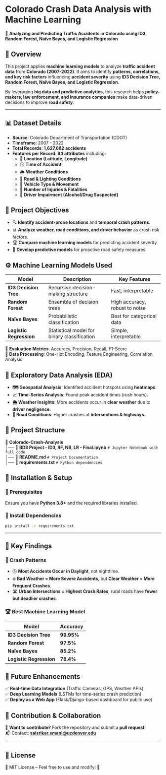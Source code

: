 # **Colorado Crash Data Analysis with Machine Learning**
🚗 **Analyzing and Predicting Traffic Accidents in Colorado using ID3, Random Forest, Naïve Bayes, and Logistic Regression**

## **📌 Overview**
This project applies **machine learning models** to analyze **traffic accident data** from **Colorado (2007-2022)**. It aims to identify **patterns, correlations, and key risk factors** influencing **accident severity** using **ID3 Decision Tree, Random Forest, Naïve Bayes, and Logistic Regression**.

By leveraging **big data and predictive analytics**, this research helps **policy-makers, law enforcement, and insurance companies** make data-driven decisions to improve **road safety**.

---

## **📊 Dataset Details**
- **Source**: Colorado Department of Transportation (CDOT)
- **Timeframe**: 2007 - 2022
- **Total Records**: **1,627,682 accidents**
- **Features per Record**: **84 attributes** including:
  - 📍 **Location (Latitude, Longitude)**
  - 🕒 **Time of Accident**
  - 🌦️ **Weather Conditions**
  - 🚦 **Road & Lighting Conditions**
  - 🚗 **Vehicle Type & Movement**
  - 🏥 **Number of Injuries & Fatalities**
  - 🚓 **Driver Impairment (Alcohol/Drug Suspected)**


## **📌 Project Objectives**
- 🔍 **Identify accident-prone locations** and **temporal crash patterns**.
- 📊 **Analyze weather, road conditions, and driver behavior** as crash risk factors.
- 🏆 **Compare machine learning models** for predicting accident severity.
- 🚀 **Develop predictive models** for proactive road safety measures.


## **⚙️ Machine Learning Models Used**
| Model | Description | Key Features |
|--------|-------------|--------------|
| **ID3 Decision Tree** | Recursive decision-making structure | Fast, interpretable |
| **Random Forest** | Ensemble of decision trees | High accuracy, robust to noise |
| **Naïve Bayes** | Probabilistic classification | Best for categorical data |
| **Logistic Regression** | Statistical model for binary classification | Simple, interpretable |

🔹 **Evaluation Metrics**: Accuracy, Precision, Recall, F1-Score  
🔹 **Data Processing**: One-Hot Encoding, Feature Engineering, Correlation Analysis  


## **📌 Exploratory Data Analysis (EDA)**
- **🗺️ Geospatial Analysis**: Identified accident hotspots using **heatmaps**.
- **📈 Time-Series Analysis**: Found peak accident times (rush hours).
- **🌦️ Weather Insights**: More accidents occur in **clear weather** due to **driver negligence**.
- **🚦 Road Conditions**: Higher crashes at **intersections & highways**.

## **📂 Project Structure**

📁 **Colorado-Crash-Analysis**  
│── 📜 **BDS Project - ID3, RF, NB, LR - Final.ipynb**  `# Jupyter Notebook with full code`  
│── 📜 **README.md**  `# Project Documentation`  
│── 📜 **requirements.txt**  `# Python dependencies`  


## **📌 Installation & Setup**
### **🔹 Prerequisites**
Ensure you have **Python 3.8+** and the required libraries installed.

### **🔹 Install Dependencies**
```bash
pip install -r requirements.txt
```


---


## **📌 Key Findings**
### **🚗 Crash Patterns**
- 🕒 **Most Accidents Occur in Daylight**, not nighttime.
- ❄️ **Bad Weather = More Severe Accidents**, but **Clear Weather = More Frequent Crashes**.
- 🛣️ **Urban Intersections = Highest Crash Rates**, rural roads have **fewer but deadlier crashes**.

### **🏆 Best Machine Learning Model**
| Model | Accuracy |
|--------|----------|
| **ID3 Decision Tree** | **99.95%** |
| **Random Forest** | **97.5%** |
| **Naïve Bayes** | **85.2%** |
| **Logistic Regression** | **78.4%** |


## **📌 Future Enhancements**
✅ **Real-time Data Integration** (Traffic Cameras, GPS, Weather APIs)  
✅ **Deep Learning Models** (LSTMs for time-series crash prediction)  
✅ **Deploy as a Web App** (Flask/Django-based dashboard for public use)  


## **📌 Contribution & Collaboration**
🤝 **Want to contribute?** Fork the repository and submit a **pull request**!  
📬 Contact: **saisrikar.emani@ucdenver.edu**  

---

## **📌 License**
📝 MIT License – Feel free to use and modify! 🚀  
